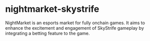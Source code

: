 # nightmarket-skystrife
NightMarket is an esports market for fully onchain games.  It aims to enhance the excitement and engagement of SkyStrife gameplay by integrating a betting feature to the game.


